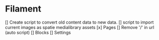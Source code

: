 # Filament
[] Create script to convert old content data to new data.
[] script to import current images as spatie medialibrary assets
[x] Pages
    [] Remove '/' in url (auto script) 
[] Blocks
[] Settings

